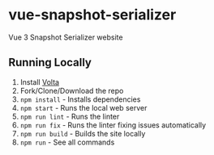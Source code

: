 # vue-snapshot-serializer

Vue 3 Snapshot Serializer website


## Running Locally

1. Install [Volta](https://volta.sh)
1. Fork/Clone/Download the repo
1. `npm install` - Installs dependencies
1. `npm start` - Runs the local web server
1. `npm run lint` - Runs the linter
1. `npm run fix` - Runs the linter fixing issues automatically
1. `npm run build` - Builds the site locally
1. `npm run` - See all commands
